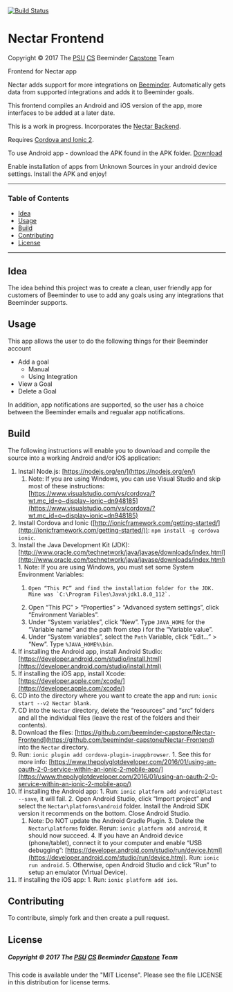 [![Build Status](https://travis-ci.org/beeminder-capstone/Nectar-Frontend.svg?branch=develop)](https://travis-ci.org/beeminder-capstone/Nectar-Frontend)
# Nectar Frontend

Copyright © 2017 The [PSU](https://www.pdx.edu/) [CS](https://www.pdx.edu/computer-science/) Beeminder [Capstone](http://wiki.cs.pdx.edu/capstone/fall_2016/fall_2016.html) Team

Frontend for Nectar app

Nectar adds support for more integrations on [Beeminder](https://www.beeminder.com/). Automatically gets data from supported integrations and adds it to Beeminder goals.

This frontend compiles an Android and iOS version of the app, more interfaces to be added at a later date.

This is a work in progress. Incorporates the [Nectar Backend](https://github.com/beeminder-capstone/Nectar-Backend).

Requires [Cordova and Ionic 2](https://ionicframework.com/getting-started/).

To use Android app - download the APK found in the APK folder. 
[Download](./apk/Nectar.apk)

Enable installation of apps from Unknown Sources in your android device settings.
Install the APK and enjoy!

---

### Table of Contents
 - [Idea](#Idea)
 - [Usage](#usage)
 - [Build](#build)
 - [Contributing](#contributing)
 - [License](#license)
 
---

## Idea
The idea behind this project was to create a clean, user friendly app for customers of Beeminder to use to add any goals using any integrations that Beeminder supports.


## Usage
This app allows the user to do the following things for their Beeminder account
 * Add a goal
     * Manual
     * Using Integration
 * View a Goal
 * Delete a Goal
 
In addition, app notifications are supported, so the user has a choice between the Beeminder emails and regualar app notifications.

## Build
The following instructions will enable you to download and compile the source into a working Android and/or iOS application:



1. Install Node.js: [https://nodejs.org/en/](https://nodejs.org/en/)
    1.  Note: If you are using Windows, you can use Visual Studio and skip most of these instructions: [https://www.visualstudio.com/vs/cordova/?wt.mc_id=o~display~ionic~dn948185](https://www.visualstudio.com/vs/cordova/?wt.mc_id=o~display~ionic~dn948185)
2.    Install Cordova and Ionic ([http://ionicframework.com/getting-started/](http://ionicframework.com/getting-started/)): `npm install -g cordova ionic`.
3.    Install the Java Development Kit (JDK): [http://www.oracle.com/technetwork/java/javase/downloads/index.html](http://www.oracle.com/technetwork/java/javase/downloads/index.html)
    1.    Note: If you are using Windows, you must set some System Environment Variables:
        1.     Open “This PC” and find the installation folder for the JDK. Mine was `C:\Program Files\Java\jdk1.8.0_112`.
        2.    Open “This PC” > “Properties” > “Advanced system settings”, click “Environment Variables”.
        3.    Under “System variables”, click “New”. Type `JAVA_HOME` for the “Variable name” and the path from step i for the “Variable value”.
        4.    Under “System variables”, select the `Path` Variable, click “Edit…” > “New”. Type `%JAVA_HOME%\bin`.
4.    If installing the Android app, install Android Studio: [https://developer.android.com/studio/install.html](https://developer.android.com/studio/install.html)
5.    If installing the iOS app, install Xcode: [https://developer.apple.com/xcode/](https://developer.apple.com/xcode/)
6.    CD into the directory where you want to create the app and run: `ionic start --v2 Nectar blank`.
7.    CD into the `Nectar` directory, delete the “resources” and “src” folders and all the individual files (leave the rest of the folders and their contents).
8.    Download the files: [https://github.com/beeminder-capstone/Nectar-Frontend](https://github.com/beeminder-capstone/Nectar-Frontend) into the `Nectar` directory.
9.    Run: `ionic plugin add cordova-plugin-inappbrowser`.
    1.    See this for more info: [https://www.thepolyglotdeveloper.com/2016/01/using-an-oauth-2-0-service-within-an-ionic-2-mobile-app/](https://www.thepolyglotdeveloper.com/2016/01/using-an-oauth-2-0-service-within-an-ionic-2-mobile-app/)
10.    If installing the Android app:
	1.    Run: `ionic platform add android@latest --save`, it will fail.
	2.    Open Android Studio, click “Import project” and select the `Nectar\platforms\android` folder. Install the Android SDK version it recommends on the bottom. Close Android Studio.
		1.    Note: Do NOT update the Android Gradle Plugin.
	3.    Delete the `Nectar\platforms` folder. Rerun: `ionic platform add android`, it should now succeed.
	4.    If you have an Android device (phone/tablet), connect it to your computer and enable “USB debugging”: [https://developer.android.com/studio/run/device.html](https://developer.android.com/studio/run/device.html). Run: `ionic run android`.
	5.    Otherwise, open Android Studio and click “Run” to setup an emulator (Virtual Device).
11.    If installing the iOS app:
	1.    Run: `ionic platform add ios`.

## Contributing
To contribute, simply fork and then create a pull request. 

## License
##### Copyright © 2017 The [PSU](https://www.pdx.edu/) [CS](https://www.pdx.edu/computer-science/) Beeminder [Capstone](http://wiki.cs.pdx.edu/capstone/fall_2016/fall_2016.html) Team
This code is available under the "MIT License".
Please see the file LICENSE in this distribution for license terms.
